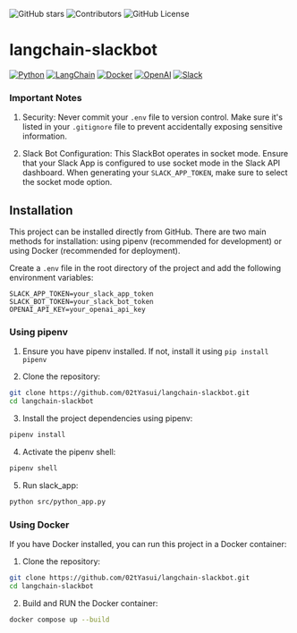 ![GitHub stars](https://img.shields.io/github/stars/02tYasui/langchain-slackbot.svg)
![Contributors](https://img.shields.io/github/contributors/02tYasui/langchain-slackbot)
![GitHub License](https://img.shields.io/github/license/02tyasui/langchain-slackbot)


# langchain-slackbot
[![Python](https://img.shields.io/badge/Python-3776AB?logo=python&logoColor=white)](https://www.python.org/)
[![LangChain](https://img.shields.io/badge/LangChain-121112?logo=chainlink&logoColor=white)](https://langchain.com/)
[![Docker](https://img.shields.io/badge/Docker-2496ED?logo=docker&logoColor=white)](https://www.docker.com/)
[![OpenAI](https://img.shields.io/badge/OpenAI-412991?logo=openai&logoColor=white)](https://openai.com/)
[![Slack](https://img.shields.io/badge/Slack-4A154B?logo=slack&logoColor=white)](https://slack.com/)

### Important Notes

1. Security: Never commit your `.env` file to version control. Make sure it's listed in your `.gitignore` file to prevent accidentally exposing sensitive information.

2. Slack Bot Configuration: This SlackBot operates in socket mode. Ensure that your Slack App is configured to use socket mode in the Slack API dashboard. When generating your `SLACK_APP_TOKEN`, make sure to select the socket mode option.

## Installation

This project can be installed directly from GitHub. 
There are two main methods for installation: using pipenv (recommended for development) or using Docker (recommended for deployment).

Create a `.env` file in the root directory of the project and add the following environment variables:
```Dotenv
SLACK_APP_TOKEN=your_slack_app_token
SLACK_BOT_TOKEN=your_slack_bot_token
OPENAI_API_KEY=your_openai_api_key
```

### Using pipenv
1. Ensure you have pipenv installed. If not, install it using `pip install pipenv`

2. Clone the repository:
```bash
git clone https://github.com/02tYasui/langchain-slackbot.git
cd langchain-slackbot
```

3. Install the project dependencies using pipenv:
```bash
pipenv install
```

4. Activate the pipenv shell:
```bash
pipenv shell
```

5. Run slack_app:
```bash
python src/python_app.py
```

### Using Docker

If you have Docker installed, you can run this project in a Docker container:

1. Clone the repository:
```bash
git clone https://github.com/02tYasui/langchain-slackbot.git
cd langchain-slackbot
```



2. Build and RUN the Docker container:
```bash
docker compose up --build
```
